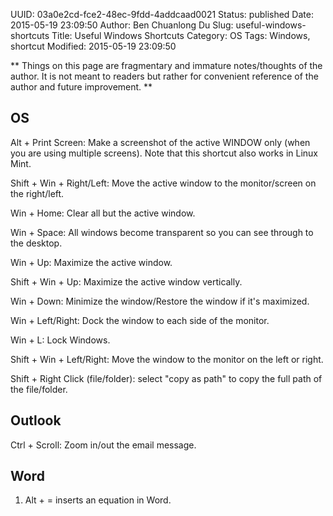 UUID: 03a0e2cd-fce2-48ec-9fdd-4addcaad0021
Status: published
Date: 2015-05-19 23:09:50
Author: Ben Chuanlong Du
Slug: useful-windows-shortcuts
Title: Useful Windows Shortcuts
Category: OS
Tags: Windows, shortcut
Modified: 2015-05-19 23:09:50

**
Things on this page are 
fragmentary and immature notes/thoughts of the author.
It is not meant to readers 
but rather for convenient reference of the author and future improvement.
**

            
## OS

Alt + Print Screen: Make a screenshot of the active WINDOW only (when you are using multiple screens).
Note that this shortcut also works in Linux Mint.

Shift + Win + Right/Left: Move the active window to the monitor/screen on the right/left.

Win + Home: Clear all but the active window.

Win + Space: All windows become transparent so you can see through to the desktop.

Win + Up: Maximize the active window.

Shift + Win + Up: Maximize the active window vertically.

Win + Down: Minimize the window/Restore the window if it's maximized.

Win + Left/Right: Dock the window to each side of the monitor.

Win + L: Lock Windows.

Shift + Win + Left/Right: Move the window to the monitor on the left or right.

Shift + Right Click (file/folder): select "copy as path" to copy the full path of the file/folder.

## Outlook
Ctrl + Scroll: Zoom in/out the email message.

## Word
1. Alt + = inserts an equation in Word.
